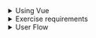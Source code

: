 <details><summary>Using Vue</summary>

# teacher-grades

This website is made with Vue 3

## Project Setup

```sh
npm install
```

### Compile and Hot-Reload for Development

```sh
npm run dev
```

### Compile and Minify for Production

```sh
npm run build
```

### Run Unit Tests with [Vitest](https://vitest.dev/)

```sh
npm run test:unit
```

### Lint with [ESLint](https://eslint.org/)

```sh
npm run lint
```

</details>

<details><summary>Exercise requirements</summary>
 
## Exercise to practice with Vue.

* Requirements:
  * Design an app that records student grades. 
  * The app should have two views as shown in the [figma layout](https://www.figma.com/file/AZLLzHiUAiPLiETDMCm7rk/Vue---Bolet%C3%ADn-de-notas). 
  * In the view where the qualifications should be listed, you have two possible options, choose the one you like best or start with the first and then try the second option.
  * Remember that the note must be numerical but in the qualifications they must be shown according to the scale.
  * Minimum 3 subjects.
  * Scale:
    * 0-3: Very poor
    * 3-5: Insufficient
    * 5-6: Enough
    * 6-7: Good
    * 7-9: notable
    * 9-10: Outstanding
 
 NOTE: Remember that if you think of something to improve it is always welcome.
 
</details>


<details><summary>User Flow</summary>
 
```mermaid
  
   graph LR

    subgraph VIEWS
        home(Home View)
        home-->goHome([go to app button])
        clickHome{click}
        goHome-->clickHome-->grades

        subgraph GRADES 
        grades(Grades View)
        store--show data--->grades
            subgraph FORM 
                formComponent(Form Component)
                formComponent-->name
                formComponent-->subject
                formComponent-->grade
                name[/Student Name input/]
                name-->exists
                exists[[exists?]]
                exists--no-->addNewStudent(Add new student)
                exists--yes-->allFilled
                subject[/Subject option input/]
                subject-->subjectSelected
                subjectSelected([Subject Selected?])
                subjectSelected--no--->msg2
                subjectSelected--yes-->allFilled
                msg2[Please select a subject]
                grade[/Grade input/]
                gradeFilled([filled as number 0-100?])
                grade-->gradeFilled
                gradeFilled--no-->msg1[please write a number from 0 to 100]
                gradeFilled--yes-->convertToString
                convertToString[\convert grade to A-F/]-->allFilled
                allFilled[all fields filled]
                allFilled--yes-->addToStore
            end  
            subgraph Store
                store[(Store)]
                store-->allFilled
                addToStore{add data}
                addToStore--to current student-->store
                addNewStudent-->store
            end  
        end        
    end            

  
```
  
</details>

